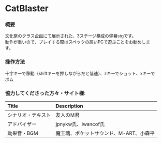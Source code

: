 # CatBlaster
### 概要
文化祭のクラス企画にて展示された、3ステージ構成の弾幕stgです。  
動作が重いので、プレイする際はスペックの高いPCで遊ぶことをお勧めします。

### 操作方法
十字キーで移動（shiftキーを押しながらだと低速）、zキーでショット、xキーでボム

### 協力してくださった方々・サイト様:

|Title|Description|
|:---|:---|
|シナリオ・テキスト|友人のM君|
|アドバイザー|jpnykw氏、iwancof氏|
|効果音・BGM|魔王魂、ポケットサウンド、M-ART、小森平|
